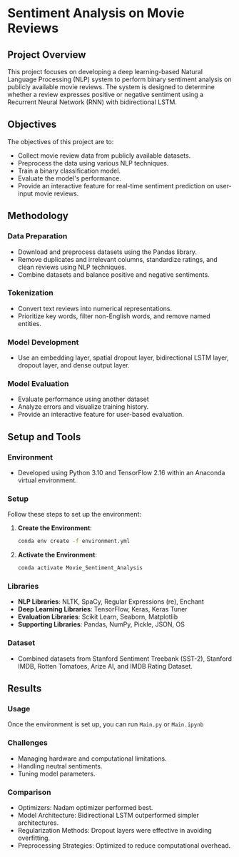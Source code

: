 # Sentiment Analysis on Movie Reviews

## Project Overview

This project focuses on developing a deep learning-based Natural Language Processing (NLP) system to perform binary sentiment analysis on publicly available movie reviews. The system is designed to determine whether a review expresses positive or negative sentiment using a Recurrent Neural Network (RNN) with bidirectional LSTM.

## Objectives

The objectives of this project are to:
- Collect movie review data from publicly available datasets.
- Preprocess the data using various NLP techniques.
- Train a binary classification model.
- Evaluate the model's performance.
- Provide an interactive feature for real-time sentiment prediction on user-input movie reviews.

## Methodology

### Data Preparation
- Download and preprocess datasets using the Pandas library.
- Remove duplicates and irrelevant columns, standardize ratings, and clean reviews using NLP techniques.
- Combine datasets and balance positive and negative sentiments.

### Tokenization
- Convert text reviews into numerical representations.
- Prioritize key words, filter non-English words, and remove named entities.

### Model Development
- Use an embedding layer, spatial dropout layer, bidirectional LSTM layer, dropout layer, and dense output layer.

### Model Evaluation
- Evaluate performance using another dataset
- Analyze errors and visualize training history.
- Provide an interactive feature for user-based evaluation.

## Setup and Tools

### Environment
- Developed using Python 3.10 and TensorFlow 2.16 within an Anaconda virtual environment.

### Setup
Follow these steps to set up the environment:

1. **Create the Environment**:
    ```bash
    conda env create -f environment.yml
    ```

2. **Activate the Environment**:
    ```bash
    conda activate Movie_Sentiment_Analysis
    ```

### Libraries
- **NLP Libraries**: NLTK, SpaCy, Regular Expressions (re), Enchant
- **Deep Learning Libraries**: TensorFlow, Keras, Keras Tuner
- **Evaluation Libraries**: Scikit Learn, Seaborn, Matplotlib
- **Supporting Libraries**: Pandas, NumPy, Pickle, JSON, OS

### Dataset
- Combined datasets from Stanford Sentiment Treebank (SST-2), Stanford IMDB, Rotten Tomatoes, Arize AI, and IMDB Rating Dataset.

## Results

### Usage
Once the environment is set up, you can run `Main.py` or `Main.ipynb`

### Challenges
- Managing hardware and computational limitations.
- Handling neutral sentiments.
- Tuning model parameters.

### Comparison
- Optimizers: Nadam optimizer performed best.
- Model Architecture: Bidirectional LSTM outperformed simpler architectures.
- Regularization Methods: Dropout layers were effective in avoiding overfitting.
- Preprocessing Strategies: Optimized to reduce computational overhead.
